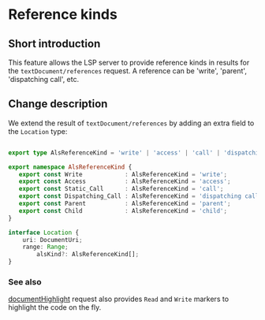 # Reference kinds

## Short introduction

This feature allows the LSP server to provide reference kinds in
results for the `textDocument/references` request. A reference can
be 'write', 'parent', 'dispatching call', etc.

## Change description

We extend the result of `textDocument/references` by adding an
extra field to the `Location` type:

```typescript

export type AlsReferenceKind = 'write' | 'access' | 'call' | 'dispatching call' | 'parent' | 'child';

export namespace AlsReferenceKind {
   export const Write            : AlsReferenceKind = 'write';
   export const Access           : AlsReferenceKind = 'access';
   export const Static_Call      : AlsReferenceKind = 'call';
   export const Dispatching_Call : AlsReferenceKind = 'dispatching call';
   export const Parent           : AlsReferenceKind = 'parent';
   export const Child            : AlsReferenceKind = 'child';
}

interface Location {
	uri: DocumentUri;
	range: Range;
        alsKind?: AlsReferenceKind[];
}
```

### See also

[documentHighlight] request also provides `Read` and `Write` markers to highlight
the code on the fly.

[documentHighlight]: https://microsoft.github.io/language-server-protocol/specification#textDocument_documentHighlight

